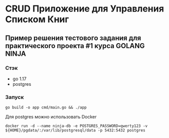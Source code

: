 # CRUD Приложение для Управления Списком Книг
## Пример решения тестового задания для практического проекта #1 курса GOLANG NINJA

### Стэк
- go 1.17
- postgres 

### Запуск
```go build -o app cmd/main.go && ./app```

Для postgres можно использовать Docker

```docker run -d --name ninja-db -e POSTGRES_PASSWORD=qwerty123 -v ${HOME}/pgdata/:/var/lib/postgresql/data -p 5432:5432 postgres```
